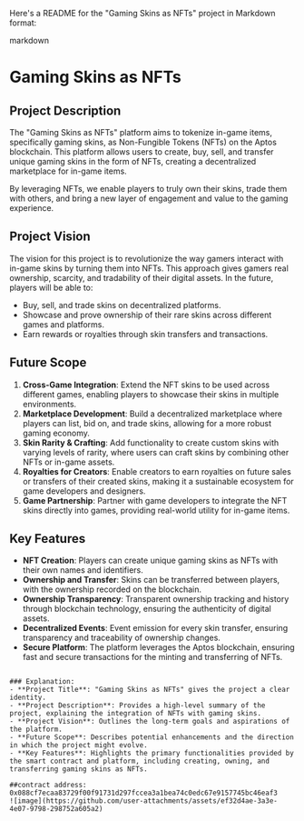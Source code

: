 Here's a README for the "Gaming Skins as NFTs" project in Markdown format:

markdown
# Gaming Skins as NFTs

## Project Description
The "Gaming Skins as NFTs" platform aims to tokenize in-game items, specifically gaming skins, as Non-Fungible Tokens (NFTs) on the Aptos blockchain. This platform allows users to create, buy, sell, and transfer unique gaming skins in the form of NFTs, creating a decentralized marketplace for in-game items. 

By leveraging NFTs, we enable players to truly own their skins, trade them with others, and bring a new layer of engagement and value to the gaming experience.

## Project Vision
The vision for this project is to revolutionize the way gamers interact with in-game skins by turning them into NFTs. This approach gives gamers real ownership, scarcity, and tradability of their digital assets. In the future, players will be able to:
- Buy, sell, and trade skins on decentralized platforms.
- Showcase and prove ownership of their rare skins across different games and platforms.
- Earn rewards or royalties through skin transfers and transactions.

## Future Scope
1. **Cross-Game Integration**: Extend the NFT skins to be used across different games, enabling players to showcase their skins in multiple environments.
2. **Marketplace Development**: Build a decentralized marketplace where players can list, bid on, and trade skins, allowing for a more robust gaming economy.
3. **Skin Rarity & Crafting**: Add functionality to create custom skins with varying levels of rarity, where users can craft skins by combining other NFTs or in-game assets.
4. **Royalties for Creators**: Enable creators to earn royalties on future sales or transfers of their created skins, making it a sustainable ecosystem for game developers and designers.
5. **Game Partnership**: Partner with game developers to integrate the NFT skins directly into games, providing real-world utility for in-game items.

## Key Features
- **NFT Creation**: Players can create unique gaming skins as NFTs with their own names and identifiers.
- **Ownership and Transfer**: Skins can be transferred between players, with the ownership recorded on the blockchain.
- **Ownership Transparency**: Transparent ownership tracking and history through blockchain technology, ensuring the authenticity of digital assets.
- **Decentralized Events**: Event emission for every skin transfer, ensuring transparency and traceability of ownership changes.
- **Secure Platform**: The platform leverages the Aptos blockchain, ensuring fast and secure transactions for the minting and transferring of NFTs.
```

### Explanation:
- **Project Title**: "Gaming Skins as NFTs" gives the project a clear identity.
- **Project Description**: Provides a high-level summary of the project, explaining the integration of NFTs with gaming skins.
- **Project Vision**: Outlines the long-term goals and aspirations of the platform.
- **Future Scope**: Describes potential enhancements and the direction in which the project might evolve.
- **Key Features**: Highlights the primary functionalities provided by the smart contract and platform, including creating, owning, and transferring gaming skins as NFTs.

##contract address:
0x088cf7ecaa83729f00f91731d297fccea3a1bea74c0edc67e9157745bc46eaf3
![image](https://github.com/user-attachments/assets/ef32d4ae-3a3e-4e07-9798-298752a605a2)






